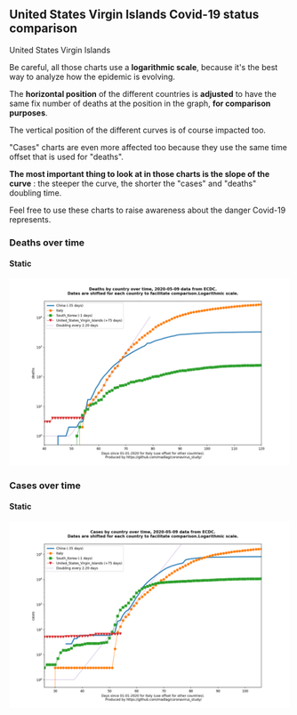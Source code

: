 ## United States Virgin Islands Covid-19 status comparison 

United States Virgin Islands



Be careful, all those charts use a **logarithmic scale**, because it's the best way to analyze how the epidemic is evolving.
 
The **horizontal position** of the different countries is **adjusted** to have the same fix number of deaths at the position in the graph, **for comparison purposes**.

The vertical position of the different curves is of course impacted too.

"Cases" charts are even more affected too because they use the same time offset that is used for "deaths".

**The most important thing to look at in those charts is the slope of the curve** : the steeper the curve, the shorter the "cases" and "deaths" doubling time.

Feel free to use these charts to raise awareness about the danger Covid-19 represents. 


 
### Deaths over time
 
#### Static
![United States Virgin Islands covid-19 deaths static chart](https://raw.githubusercontent.com/madlag/coronavirus_study/master/notebooks/graphs/2020-05-09/countries/United_States_Virgin_Islands/2020-05-09_United_States_Virgin_Islands_deaths.png "United States Virgin Islands covid-19 deaths static chart")   

 
### Cases over time
 
#### Static
![United States Virgin Islands covid-19 cases static chart](https://raw.githubusercontent.com/madlag/coronavirus_study/master/notebooks/graphs/2020-05-09/countries/United_States_Virgin_Islands/2020-05-09_United_States_Virgin_Islands_cases.png "United States Virgin Islands covid-19 cases static chart")   

